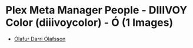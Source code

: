 # Plex Meta Manager People - DIIIVOY Color (diiivoycolor) - Ó (1 Images)

* [Ólafur Darri Ólafsson](https://raw.githubusercontent.com/meisnate12/Plex-Meta-Manager-People-diiivoycolor/master/Ó/Images/%C3%93lafur%20Darri%20%C3%93lafsson.jpg)